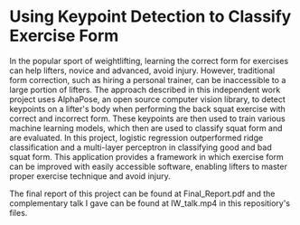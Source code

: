 # Using Keypoint Detection to Classify Exercise Form

In the popular sport of weightlifting, learning the correct form for exercises can help lifters, novice and advanced, avoid injury. However, traditional form correction, such as hiring a personal trainer, can be inaccessible to a large portion of lifters. The approach described in this independent work project uses AlphaPose, an open source computer vision library, to detect keypoints on a lifter's body when performing the back squat exercise with correct and incorrect form. These keypoints are then used to train various machine learning models, which then are used to classify squat form and are evaluated. In this project, logistic regression outperformed ridge classification and a multi-layer perceptron in classifying good and bad squat form. This application provides a framework in which exercise form can be improved with easily accessible software, enabling lifters to master proper exercise technique and avoid injury.

The final report of this project can be found at Final_Report.pdf and the complementary talk I gave can be found at IW_talk.mp4 in this repositiory's files.
